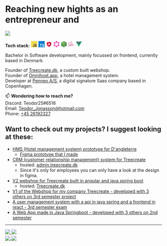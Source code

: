 <h1> Reaching new hights as an entrepreneur and </h1>

<code><img src="https://images.prismic.io/superpupertest/b0b09cc5-b0ec-44d0-81e0-a7fc7196bde7_fullstack.webp?q=50&auto=format&w=983&h=534" style="height: 350px"></code>

**Tech stack:** <code><img height="20" alt="javascript" src="https://raw.githubusercontent.com/github/explore/80688e429a7d4ef2fca1e82350fe8e3517d3494d/topics/javascript/javascript.png"></code>
<code><img height="20" alt="typescript" src="https://raw.githubusercontent.com/github/explore/80688e429a7d4ef2fca1e82350fe8e3517d3494d/topics/typescript/typescript.png"></code>
<code><img height="20" alt="angular" src="https://raw.githubusercontent.com/github/explore/80688e429a7d4ef2fca1e82350fe8e3517d3494d/topics/angular/angular.png"></code>
<code><img height="20" alt="graphql" src="https://raw.githubusercontent.com/github/explore/5c058a388828bb5fde0bcafd4bc867b5bb3f26f3/topics/graphql/graphql.png"></code>
<code><img height="20" alt="nodejs" src="https://raw.githubusercontent.com/github/explore/80688e429a7d4ef2fca1e82350fe8e3517d3494d/topics/nodejs/nodejs.png"></code> 
<code><img height="20" alt="html" src="https://raw.githubusercontent.com/github/explore/80688e429a7d4ef2fca1e82350fe8e3517d3494d/topics/sass/sass.png"></code> 
<code><img height="20" alt="html" src="https://raw.githubusercontent.com/github/explore/80688e429a7d4ef2fca1e82350fe8e3517d3494d/topics/vue/vue.png"></code> 

Bachelor in Software development, mainly focussed on frontend, currently based in Denmark.

Founder of [Treecreate.dk](https://treecreate.dk), a custom built webshop.<br>
Founder of [Omnihost.app](https://dev.omnihost.app), a hotel management system.<br>
Developer at [Penneo A/S](https://penneo.com/), a digital signature Saas company based in Copenhagen.<br>

📫 **Wondering how to reach me?**<br>
Discord: Teodor25#6516<br>
Email: [Teodor_Jonasson@hotmail.com](mailto:teodor_jonasson@hotmail.com)<br>
Phone: [+45 26192327](tel:+4526192327)<br>

## Want to check out my projects? I suggest looking at these:
- [HMS (Hotel management system) prototype for D'angleterre](https://github.com/Frederik-Vagner/hems)
  - [Figma prototype that I made](https://www.figma.com/file/ORG7b1bjvNsPuL521Ew0Dp/HEMS-V1?node-id=66%3A3892&t=dhsnall36PZyWfEX-0)
- [CRM (customer relationship management) system for Treecreate](https://www.figma.com/file/79qPS3XvFUD7SE7LDthpz9/tc-admin-page?node-id=0%3A1)
  - hosted: [admin.treecreate.dk](https://admin.treecreate.dk/login)
  - Since it's only for employees you can only have a look at the design in figma. 
- [V2 webshop for Treecreate built in angular and java spring boot](https://github.com/treecreate/webstore)
  - hosted: [Treecreate.dk](https://treecreate.dk)
- [V1 of the Webshop for my company Treecreate - developed with 3 others on 3rd semester project](https://github.com/Kwandes/treecreate)
- [A user management system with a api in java spring and a frontend in react - 3rd semester exam](https://github.com/Teodor25/3rd_semester_24h_exam)
- [A Web App made in Java Springboot - developed with 3 others on 2nd semester](https://github.com/Kwandes/motorhome)

----

<div style="width: 100%; vertical-alignment: top;">
  <a href="https://github.com/anuraghazra/github-readme-stats">
  <img style="width: 58%;" src="https://github-readme-stats.vercel.app/api?username=Teodor25&show_icons=true&theme=radical&include_all_commits=true&count_private=true&hide_border=true&custom_title=My%20github%20stats" />
  </a>
  <a href="https://github.com/anuraghazra/github-readme-stats">
    <img style="width: 40%;" src="https://github-readme-stats.vercel.app/api/top-langs/?username=Teodor25&layout=compact&theme=radical&langs_count=8&hide_border=true" />
  </a>
</div>

<a href="https://github.com/anuraghazra/github-readme-stats">
  <img align="center" src="https://github-readme-stats.vercel.app/api/pin/?username=Teodor25&repo=github-readme-stats" />
</a>
<a href="https://github.com/anuraghazra/convoychat">
  <img align="center" src="https://github-readme-stats.vercel.app/api/pin/?username=Teodor25&repo=convoychat" />
</a>
